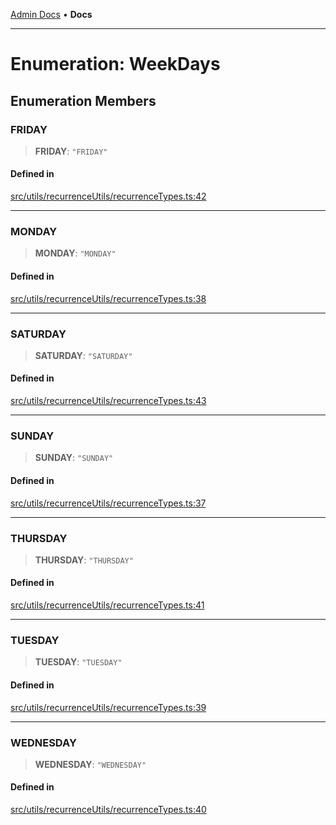 [Admin Docs](/) • **Docs**

***

# Enumeration: WeekDays

## Enumeration Members

### FRIDAY

> **FRIDAY**: `"FRIDAY"`

#### Defined in

[src/utils/recurrenceUtils/recurrenceTypes.ts:42](https://github.com/PalisadoesFoundation/talawa-admin/blob/main/src/utils/recurrenceUtils/recurrenceTypes.ts#L42)

***

### MONDAY

> **MONDAY**: `"MONDAY"`

#### Defined in

[src/utils/recurrenceUtils/recurrenceTypes.ts:38](https://github.com/PalisadoesFoundation/talawa-admin/blob/main/src/utils/recurrenceUtils/recurrenceTypes.ts#L38)

***

### SATURDAY

> **SATURDAY**: `"SATURDAY"`

#### Defined in

[src/utils/recurrenceUtils/recurrenceTypes.ts:43](https://github.com/PalisadoesFoundation/talawa-admin/blob/main/src/utils/recurrenceUtils/recurrenceTypes.ts#L43)

***

### SUNDAY

> **SUNDAY**: `"SUNDAY"`

#### Defined in

[src/utils/recurrenceUtils/recurrenceTypes.ts:37](https://github.com/PalisadoesFoundation/talawa-admin/blob/main/src/utils/recurrenceUtils/recurrenceTypes.ts#L37)

***

### THURSDAY

> **THURSDAY**: `"THURSDAY"`

#### Defined in

[src/utils/recurrenceUtils/recurrenceTypes.ts:41](https://github.com/PalisadoesFoundation/talawa-admin/blob/main/src/utils/recurrenceUtils/recurrenceTypes.ts#L41)

***

### TUESDAY

> **TUESDAY**: `"TUESDAY"`

#### Defined in

[src/utils/recurrenceUtils/recurrenceTypes.ts:39](https://github.com/PalisadoesFoundation/talawa-admin/blob/main/src/utils/recurrenceUtils/recurrenceTypes.ts#L39)

***

### WEDNESDAY

> **WEDNESDAY**: `"WEDNESDAY"`

#### Defined in

[src/utils/recurrenceUtils/recurrenceTypes.ts:40](https://github.com/PalisadoesFoundation/talawa-admin/blob/main/src/utils/recurrenceUtils/recurrenceTypes.ts#L40)
